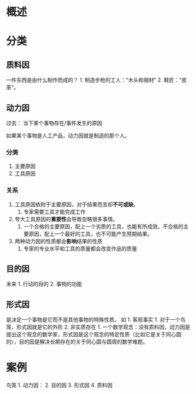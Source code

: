 # 概述
# 分类
## 质料因
一件东西是由什么制作而成的？
	1. 制造步枪的工人：“木头和钢材”
	2. 鞋匠：“皮革”。
## 动力因
过去： 当下某个事物存在/事件发生的原因

如果某个事物是人工产品，动力因就是制造的那个人。
### 分类
1. 主要原因
2. 工具原因
### 关系
1. 工具原因依附于主要原因，对于结果而言却**不可或缺**。
	1. 专家需要工具才能完成工作
2. 夸大工具原因的**重要性**会导致忽略很多事情。
	1. 一个合格的主要原因，配上一个劣质的工具，也能有所成效。不合格的主要原因，配上一个最好的工具，也不可能产生预期结果。
3. 两种动力因的性质都会**影响**结果的性质
	1. 专家的专业水平和工具的质量都会改变作品的质量
## 目的因
未来
	1. 行动的目的
	2. 事物的功能

## 形式因
是决定一个事物是它而不是其他事物的特殊性质。
如
	1. 客观事实
		1. 对于一个鸟笼，形式因就是它的外形
	2. 非实质存在
		1. 一个数学观念：没有质料因，动力因是提出这个观念的数学家，形式因是这个观念的特定性质（比如它是关于同心圆的），目的因是解决长期存在的关于同心圆与圆周的数学难题。

# 案例
鸟笼
	1. 动力因：
	2. 目的因
	3. 形式因
	4. 质料因